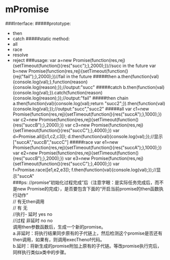﻿# mPromise
###Interface:
#####prototype:
* then
* catch
#####static method:
* all
* race
* resolve
* reject
###usage:
var a=new Promise(function(res,rej){setTimeout(function(){res("succ");},2000);})//succ in the future
var b=new Promise(function(res,rej){setTimeout(function(){rej("fail");},2000);})//fail in the future
#####then
a.then(function(val){console.log(val);},function(reason){console.log(reason);});//output:"succ"
#####catch
b.then(function(val){console.log(val);}).catch(function(reason){console.log(reason);});//output:"fail"
#####then chain
a.then(function(val){console.log(val);return "succ2";}).then(function(val){console.log(val);});//output:"succ","succ2"
#####all
var c1=new Promise(function(res,rej){setTimeout(function(){res("succA");},1000);})
var c2=new Promise(function(res,rej){setTimeout(function(){res("succB");},2000);})
var c3=new Promise(function(res,rej){setTimeout(function(){res("succC");},4000);})
var d=Promise.all([c1,c2,c3]);
d.then(function(val){console.log(val);});//显示["succA","succB","succC"]
#####race
var e1=new Promise(function(res,rej){setTimeout(function(){res("succA");},1000);})
var e2=new Promise(function(res,rej){setTimeout(function(){res("succB");},2000);})
var e3=new Promise(function(res,rej){setTimeout(function(){res("succC");},4000);})
var f=Promise.race([e1,e2,e3]);
f.then(function(val){console.log(val);});//显示"succA"  
###ps:
//promise“初始化过程完成”后（注意字眼：是实际任务完成后，而不是new Promise的完成），是否要包含下面的“开启当前promise的then函数执行动作”  
            //                     有无then调用  
            //                    有        无  
            //执行-        延时   yes       no  
            //过程         非延时 no        no  
调用then参数函数后，生成一个新的promise。  
a.非延时：将执行结果同步原有的子代链上，然后检测这个promise是否还有then调用，如果有，则调用execThenof代码。  
b.延时：将新生成的promise附加上原有的子代链。等改promise执行完后，同样执行类似a类中的步骤。  